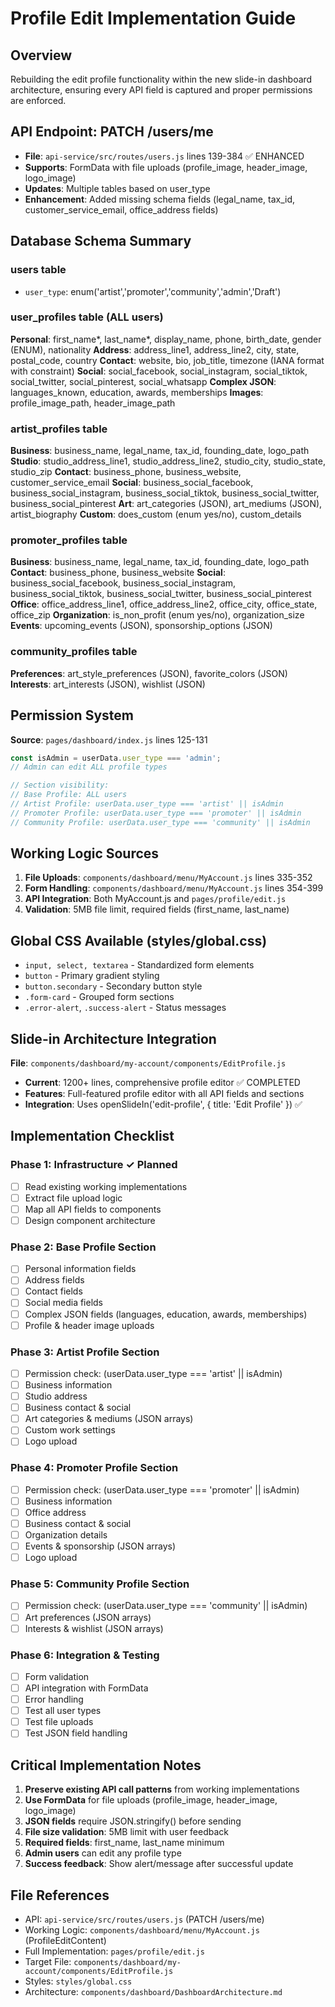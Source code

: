 # Profile Edit Implementation Guide

## Overview
Rebuilding the edit profile functionality within the new slide-in dashboard architecture, ensuring every API field is captured and proper permissions are enforced.

## API Endpoint: PATCH /users/me
- **File**: `api-service/src/routes/users.js` lines 139-384 ✅ ENHANCED
- **Supports**: FormData with file uploads (profile_image, header_image, logo_image)
- **Updates**: Multiple tables based on user_type
- **Enhancement**: Added missing schema fields (legal_name, tax_id, customer_service_email, office_address fields)

## Database Schema Summary

### users table
- `user_type`: enum('artist','promoter','community','admin','Draft')

### user_profiles table (ALL users)
**Personal**: first_name*, last_name*, display_name, phone, birth_date, gender (ENUM), nationality
**Address**: address_line1, address_line2, city, state, postal_code, country
**Contact**: website, bio, job_title, timezone (IANA format with constraint)
**Social**: social_facebook, social_instagram, social_tiktok, social_twitter, social_pinterest, social_whatsapp
**Complex JSON**: languages_known, education, awards, memberships
**Images**: profile_image_path, header_image_path

### artist_profiles table
**Business**: business_name, legal_name, tax_id, founding_date, logo_path
**Studio**: studio_address_line1, studio_address_line2, studio_city, studio_state, studio_zip
**Contact**: business_phone, business_website, customer_service_email
**Social**: business_social_facebook, business_social_instagram, business_social_tiktok, business_social_twitter, business_social_pinterest
**Art**: art_categories (JSON), art_mediums (JSON), artist_biography
**Custom**: does_custom (enum yes/no), custom_details

### promoter_profiles table
**Business**: business_name, legal_name, tax_id, founding_date, logo_path
**Contact**: business_phone, business_website
**Social**: business_social_facebook, business_social_instagram, business_social_tiktok, business_social_twitter, business_social_pinterest
**Office**: office_address_line1, office_address_line2, office_city, office_state, office_zip
**Organization**: is_non_profit (enum yes/no), organization_size
**Events**: upcoming_events (JSON), sponsorship_options (JSON)

### community_profiles table
**Preferences**: art_style_preferences (JSON), favorite_colors (JSON)
**Interests**: art_interests (JSON), wishlist (JSON)

## Permission System
**Source**: `pages/dashboard/index.js` lines 125-131
```javascript
const isAdmin = userData.user_type === 'admin';
// Admin can edit ALL profile types

// Section visibility:
// Base Profile: ALL users
// Artist Profile: userData.user_type === 'artist' || isAdmin
// Promoter Profile: userData.user_type === 'promoter' || isAdmin  
// Community Profile: userData.user_type === 'community' || isAdmin
```

## Working Logic Sources
1. **File Uploads**: `components/dashboard/menu/MyAccount.js` lines 335-352
2. **Form Handling**: `components/dashboard/menu/MyAccount.js` lines 354-399
3. **API Integration**: Both MyAccount.js and `pages/profile/edit.js`
4. **Validation**: 5MB file limit, required fields (first_name, last_name)

## Global CSS Available (styles/global.css)
- `input, select, textarea` - Standardized form elements
- `button` - Primary gradient styling
- `button.secondary` - Secondary button style
- `.form-card` - Grouped form sections
- `.error-alert`, `.success-alert` - Status messages

## Slide-in Architecture Integration
**File**: `components/dashboard/my-account/components/EditProfile.js`
- **Current**: 1200+ lines, comprehensive profile editor ✅ COMPLETED
- **Features**: Full-featured profile editor with all API fields and sections
- **Integration**: Uses openSlideIn('edit-profile', { title: 'Edit Profile' }) ✅

## Implementation Checklist

### Phase 1: Infrastructure ✓ Planned
- [ ] Read existing working implementations
- [ ] Extract file upload logic
- [ ] Map all API fields to components
- [ ] Design component architecture

### Phase 2: Base Profile Section
- [ ] Personal information fields
- [ ] Address fields  
- [ ] Contact fields
- [ ] Social media fields
- [ ] Complex JSON fields (languages, education, awards, memberships)
- [ ] Profile & header image uploads

### Phase 3: Artist Profile Section
- [ ] Permission check: (userData.user_type === 'artist' || isAdmin)
- [ ] Business information
- [ ] Studio address
- [ ] Business contact & social
- [ ] Art categories & mediums (JSON arrays)
- [ ] Custom work settings
- [ ] Logo upload

### Phase 4: Promoter Profile Section  
- [ ] Permission check: (userData.user_type === 'promoter' || isAdmin)
- [ ] Business information
- [ ] Office address
- [ ] Business contact & social
- [ ] Organization details
- [ ] Events & sponsorship (JSON arrays)
- [ ] Logo upload

### Phase 5: Community Profile Section
- [ ] Permission check: (userData.user_type === 'community' || isAdmin)
- [ ] Art preferences (JSON arrays)
- [ ] Interests & wishlist (JSON arrays)

### Phase 6: Integration & Testing
- [ ] Form validation
- [ ] API integration with FormData
- [ ] Error handling
- [ ] Test all user types
- [ ] Test file uploads
- [ ] Test JSON field handling

## Critical Implementation Notes
1. **Preserve existing API call patterns** from working implementations
2. **Use FormData** for file uploads (profile_image, header_image, logo_image)
3. **JSON fields** require JSON.stringify() before sending
4. **File size validation**: 5MB limit with user feedback
5. **Required fields**: first_name, last_name minimum
6. **Admin users** can edit any profile type
7. **Success feedback**: Show alert/message after successful update

## File References
- API: `api-service/src/routes/users.js` (PATCH /users/me)
- Working Logic: `components/dashboard/menu/MyAccount.js` (ProfileEditContent)
- Full Implementation: `pages/profile/edit.js`
- Target File: `components/dashboard/my-account/components/EditProfile.js`
- Styles: `styles/global.css`
- Architecture: `components/dashboard/DashboardArchitecture.md`
